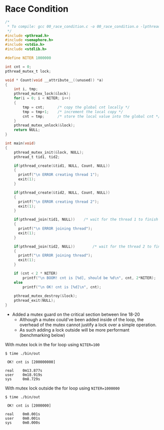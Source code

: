# Race Condition

```c
/*
 * To compile: gcc 00_race_condition.c -o 00_race_condition.o -lpthread
 */
#include <pthread.h>
#include <semaphore.h>
#include <stdio.h>
#include <stdlib.h>

#define NITER 1000000

int cnt = 0;
pthread_mutex_t lock;

void * Count(void __attribute__((unused)) *a)
{
    int i, tmp;
    pthread_mutex_lock(&lock);
    for(i = 0; i < NITER; i++)
    {
        tmp = cnt;      /* copy the global cnt locally */
        tmp = tmp+1;    /* increment the local copy */
        cnt = tmp;      /* store the local value into the global cnt */ 
    }
    pthread_mutex_unlock(&lock);
    return NULL;
}

int main(void)
{
    pthread_mutex_init(&lock, NULL);
    pthread_t tid1, tid2;

    if(pthread_create(&tid1, NULL, Count, NULL))
    {
      printf("\n ERROR creating thread 1");
      exit(1);
    }

    if(pthread_create(&tid2, NULL, Count, NULL))
    {
      printf("\n ERROR creating thread 2");
      exit(1);
    }

    if(pthread_join(tid1, NULL))	/* wait for the thread 1 to finish */
    {
      printf("\n ERROR joining thread");
      exit(1);
    }

    if(pthread_join(tid2, NULL))        /* wait for the thread 2 to finish */
    {
      printf("\n ERROR joining thread");
      exit(1);
    }

    if (cnt < 2 * NITER) 
        printf("\n BOOM! cnt is [%d], should be %d\n", cnt, 2*NITER);
    else
        printf("\n OK! cnt is [%d]\n", cnt);
  
    pthread_mutex_destroy(&lock);
    pthread_exit(NULL);
}
```

- Added a mutex guard on the critical section between line 18-20
    - Although a mutex could've been added inside of the loop, the overhead of the mutex cannot justify a lock over a simple operation.
    - As such adding a lock outside will be more performant (benchmarking below)

With mutex lock in the for loop using `NITER=100`
```
$ time ./bin/out

 OK! cnt is [200000000]

real    0m13.877s
user    0m18.919s
sys     0m8.729s
```

With mutex lock outside the for loop using `NITER=1000000`
```
$ time ./bin/out

 OK! cnt is [2000000]

real    0m0.001s
user    0m0.001s
sys     0m0.000s
```
